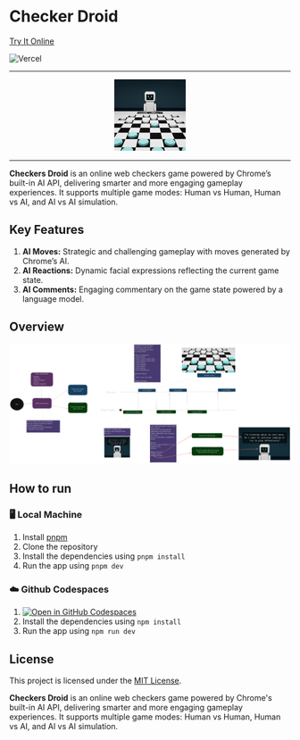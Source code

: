 # Checker Droid

[Try It Online](https://checkers-droid.vercel.app)

![Vercel](https://vercelbadge.vercel.app/api/mateuszmigas/checkers-droid)

---

<div align="center">

  <img src="assets/logo_256.png" width="128" height="128">

</div>

---

**Checkers Droid** is an online web checkers game powered by Chrome’s built-in AI API, delivering smarter and more engaging gameplay experiences. It supports multiple game modes: Human vs Human, Human vs AI, and AI vs AI simulation.

## Key Features

1. **AI Moves:** Strategic and challenging gameplay with moves generated by Chrome’s AI.
2. **AI Reactions:** Dynamic facial expressions reflecting the current game state.
3. **AI Comments:** Engaging commentary on the game state powered by a language model.

## Overview

<div align="center">
  <img src="assets/arch.png" alt="Checker Droid Architecture">
</div>

## How to run

### 🖥️ Local Machine

1. Install [pnpm](https://pnpm.io/installation)
2. Clone the repository
3. Install the dependencies using `pnpm install`
4. Run the app using `pnpm dev`

### ☁️ Github Codespaces

1. [![Open in GitHub Codespaces](https://github.com/codespaces/badge.svg)](https://codespaces.new/mateuszmigas/checkers-droid)
2. Install the dependencies using `npm install`
3. Run the app using `npm run dev`

## License

This project is licensed under the [MIT License](LICENSE).

**Checkers Droid** is an online web checkers game powered by Chrome's built-in AI API, delivering smarter and more engaging gameplay experiences. It supports multiple game modes: Human vs Human, Human vs AI, and AI vs AI simulation.

